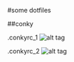 #some dotfiles

##conky

.conkyrc_1
![alt tag](http://s32.postimg.org/og18y8aqd/image.png "conkyrc_1 ScreenShot")

.conkyrc_2
![alt tag](http://s32.postimg.org/94iqj8e39/ss2.png "conkyrc_2 ScreenShot")
